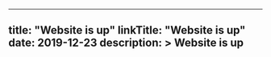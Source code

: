
---
title: "Website is up"
linkTitle: "Website is up"
date: 2019-12-23
description: >
  Website is up
---